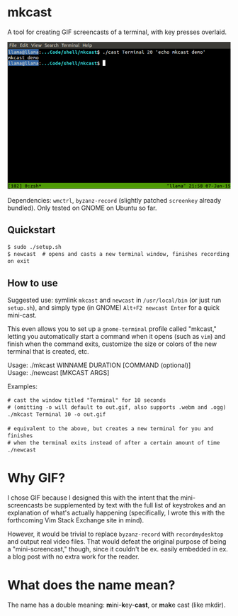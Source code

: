 # mkcast

A tool for creating GIF screencasts of a terminal, with key presses overlaid.

![](demo.gif)

Dependencies: `wmctrl`, `byzanz-record` (slightly patched `screenkey` already bundled). Only tested on GNOME on Ubuntu so far.

## Quickstart

    $ sudo ./setup.sh
    $ newcast  # opens and casts a new terminal window, finishes recording on exit

## How to use

Suggested use: symlink `mkcast` and `newcast` in `/usr/local/bin` (or just run `setup.sh`), and simply type (in GNOME) `Alt+F2 newcast Enter` for a quick mini-cast.

This even allows you to set up a `gnome-terminal` profile called "mkcast," letting you automatically start a command when it opens (such as `vim`) and finish when the command exits, customize the size or colors of the new terminal that is created, etc.

Usage: ./mkcast WINNAME DURATION [COMMAND (optional)]  
Usage: ./newcast [MKCAST ARGS]

Examples:

    # cast the window titled "Terminal" for 10 seconds
    # (omitting -o will default to out.gif, also supports .webm and .ogg)
    ./mkcast Terminal 10 -o out.gif

    # equivalent to the above, but creates a new terminal for you and finishes
    # when the terminal exits instead of after a certain amount of time
    ./newcast

# Why GIF?

I chose GIF because I designed this with the intent that the mini-screencasts be supplemented by text with the full list of keystrokes and an explanation of what's actually happening (specifically, I wrote this with the forthcoming Vim Stack Exchange site in mind).

However, it would be trivial to replace `byzanz-record` with `recordmydesktop` and output real video files. That would defeat the original purpose of being a "mini-screencast," though, since it couldn't be ex. easily embedded in ex. a blog post with no extra work for the reader.

# What does the name mean?

The name has a double meaning: **m**ini-**k**ey-**cast**, or **m**a**k**e cast (like mkdir).
